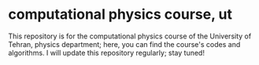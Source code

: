 # computational physics course, ut


This repository is for the computational physics course of the University of Tehran, physics department; here, you can find the course's codes and algorithms.
I will update this repository regularly; stay tuned!
